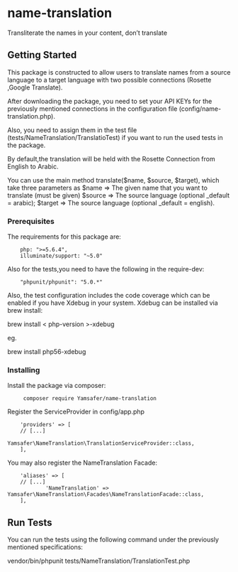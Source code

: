 # name-translation

Transliterate the names in your content, don’t translate


## Getting Started

This package is constructed to allow users to translate names from a source language to a target language with two possible
connections (Rosette ,Google Translate).

After downloading the package, you need to set your API KEYs for the previously mentioned connections in the configuration file (config/name-translation.php).

Also, you need to assign them in the test file (tests/NameTranslation/TranslatioTest) if you want to run the used tests in the package.

By default,the translation will be held with the Rosette Connection from English to Arabic.

You can use the main method translate($name, $source, $target),
which take three parameters as
$name => The given name that you want to translate (must be given)
$source => The source language (optional _default = arabic);
$target => The source language (optional _default = english).


### Prerequisites

The requirements for this package are:

        php: ">=5.6.4",
        illuminate/support: "~5.0"

Also for the tests,you need to have the following in the require-dev:

        "phpunit/phpunit": "5.0.*"

Also, the test configuration includes the code coverage which can be enabled if you have Xdebug in your system. Xdebug can be installed via brew install:


brew install < php-version >-xdebug

eg.

brew install php56-xdebug


### Installing

Install the package via composer:

         composer require Yamsafer/name-translation

Register the ServiceProvider in config/app.php

        'providers' => [
		// [...]
                Yamsafer\NameTranslation\TranslationServiceProvider::class,
        ],
You may also register the NameTranslation Facade:

        'aliases' => [
		// [...]
                'NameTranslation' => Yamsafer\NameTranslation\Facades\NameTranslationFacade::class,
        ],


## Run Tests

You can run the tests using the following command under the previously mentioned
specifications:

vendor/bin/phpunit tests/NameTranslation/TranslationTest.php

